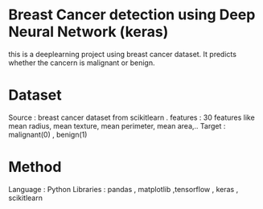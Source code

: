 # Breast Cancer detection using Deep Neural Network (keras)
this is a deeplearning project using breast cancer dataset. It predicts whether the cancern is malignant or benign.

# Dataset
Source : breast cancer dataset from scikitlearn .
features : 30 features like mean radius, mean texture, mean perimeter, mean area,..
Target : malignant(0) , benign(1)

# Method
Language : Python
Libraries : pandas , matplotlib ,tensorflow , keras , scikitlearn

